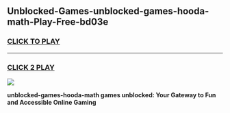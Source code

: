 
## Unblocked-Games-unblocked-games-hooda-math-Play-Free-bd03e
<h3>
<a href="https://premium76.site?title=unblocked-games-hooda-math&ref=20M">CLICK TO PLAY</a></h3>
<hr>

<h3>
<a href="https://premium76.site?title=unblocked-games-hooda-math&ref=20M">CLICK 2 PLAY</a>
  
</h3>

<a href="https://premium76.site?title=unblocked-games-hooda-math&ref=19M"><img src="https://clearcache.store/games.png"></a>


**unblocked-games-hooda-math games unblocked: Your Gateway to Fun and Accessible Online Gaming**
